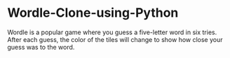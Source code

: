# Wordle-Clone-using-Python
Wordle is a popular game where you guess a five-letter word in six tries. After each guess, the color of the tiles will change to show how close your guess was to the word.
